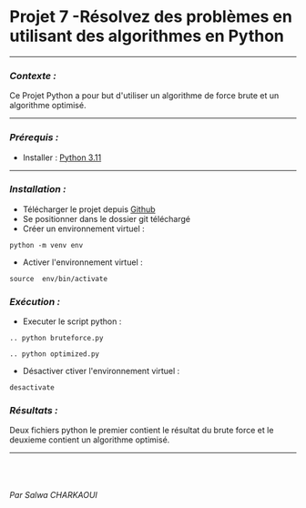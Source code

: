 # Projet 7 -Résolvez des problèmes en utilisant des algorithmes en Python

***

### ***Contexte :***
   Ce Projet Python a pour but d'utiliser un algorithme de force brute et un algorithme optimisé.

***
### ***Prérequis :***
 - Installer : [Python 3.11](https://www.python.org/downloads/)
***
### ***Installation :***

 - Télécharger le projet depuis [Github](https://github.com/CharkaouiSalwa/Projet7_algorithme.git)
 - Se positionner dans le dossier git téléchargé
 - Créer un environnement virtuel :
```
python -m venv env
```
 - Activer l'environnement virtuel : 
```
source  env/bin/activate
```
### ***Exécution :***

 - Executer le script python :
```
.. python bruteforce.py
```
```
.. python optimized.py
```
 - Désactiver ctiver l'environnement virtuel : 
```
desactivate
```
### ***Résultats :***
Deux fichiers python le premier contient le résultat du brute force et le deuxieme contient un algorithme optimisé.
***

<br/><br/><br/>
*Par Salwa CHARKAOUI* 
